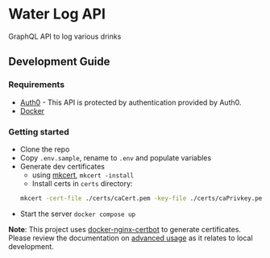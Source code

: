 # Water Log API

GraphQL API to log various drinks

## Development Guide

### Requirements

* [Auth0](https://auth0.com/) - This API is protected by authentication provided by Auth0. 
* [Docker](https://www.docker.com/)

### Getting started 

* Clone the repo
* Copy `.env.sample`, rename to `.env` and populate variables
* Generate dev certificates
  * using [mkcert][mkcert], `mkcert -install`
  * Install certs in `certs` directory:
  ```sh
  mkcert -cert-file ./certs/caCert.pem -key-file ./certs/caPrivkey.pem <dev domain>
  ```
* Start the server `docker compose up`
  

**Note**: This project uses [docker-nginx-certbot][docker-nginx-certbot] to generate certificates. 
Please review the documentation on [advanced usage][advanced-usage] as it relates to 
local development.

[mkcert]: https://github.com/FiloSottile/mkcert
[docker-nginx-certbot]: https://github.com/JonasAlfredsson/docker-nginx-certbot
[advanced-usage]: https://github.com/JonasAlfredsson/docker-nginx-certbot/blob/master/docs/advanced_usage.md

